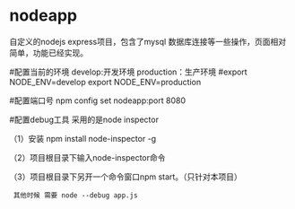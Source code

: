 # nodeapp

自定义的nodejs express项目，包含了mysql 数据库连接等一些操作，页面相对简单，功能已经实现。

#配置当前的环境 develop:开发环境  production：生产环境
#export NODE_ENV=develop
export NODE_ENV=production

#配置端口号
npm config set nodeapp:port 8080


#配置debug工具
采用的是node inspector

（1）安装 npm install node-inspector -g

（2）项目根目录下输入node-inspector命令

（3）项目根目录下另开一个命令窗口npm start。（只针对本项目）

     其他时候 需要 node --debug app.js


